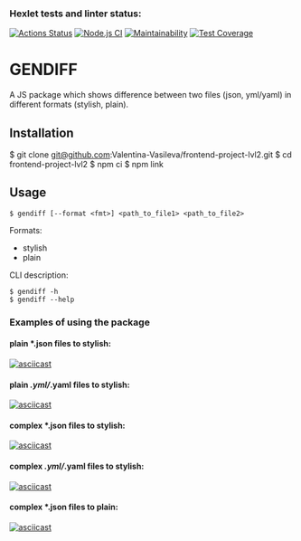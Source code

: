 ### Hexlet tests and linter status:
[![Actions Status](https://github.com/Valentina-Vasileva/frontend-project-lvl2/workflows/hexlet-check/badge.svg)](https://github.com/Valentina-Vasileva/frontend-project-lvl2/actions)
[![Node.js CI](https://github.com/Valentina-Vasileva/frontend-project-lvl2/workflows/Node.js%20CI/badge.svg)](https://github.com/Valentina-Vasileva/frontend-project-lvl2/actions)
[![Maintainability](https://api.codeclimate.com/v1/badges/515ee3565c72fd100f31/maintainability)](https://codeclimate.com/github/Valentina-Vasileva/frontend-project-lvl2/maintainability)
[![Test Coverage](https://api.codeclimate.com/v1/badges/515ee3565c72fd100f31/test_coverage)](https://codeclimate.com/github/Valentina-Vasileva/frontend-project-lvl2/test_coverage)

GENDIFF
========

A JS package which shows difference between two files (json, yml/yaml) in different formats (stylish, plain).

## Installation

$ git clone git@github.com:Valentina-Vasileva/frontend-project-lvl2.git
$ cd frontend-project-lvl2
$ npm ci
$ npm link


Usage
-----
```console
$ gendiff [--format <fmt>] <path_to_file1> <path_to_file2>
```

Formats:
- stylish
- plain

CLI description:
```console
$ gendiff -h
$ gendiff --help
```

### Examples of using the package

#### plain *.json files to stylish:
[![asciicast](https://asciinema.org/a/r8nx7eTAL485LVxPPs9SeAO1N.svg)](https://asciinema.org/a/r8nx7eTAL485LVxPPs9SeAO1N)

#### plain *.yml/*.yaml files to stylish:
[![asciicast](https://asciinema.org/a/wcBUZkGl7jchpY3IhlmzawoeJ.svg)](https://asciinema.org/a/wcBUZkGl7jchpY3IhlmzawoeJ)

#### complex *.json files to stylish:
[![asciicast](https://asciinema.org/a/i6cpcy6YGHEC58KRIX1vg1wTw.svg)](https://asciinema.org/a/i6cpcy6YGHEC58KRIX1vg1wTw)

#### complex *.yml/*.yaml files to stylish:
[![asciicast](https://asciinema.org/a/2EgPSbVw3gr9pqmIXWHFSdD4c.svg)](https://asciinema.org/a/2EgPSbVw3gr9pqmIXWHFSdD4c)

#### complex *.json files to plain:
[![asciicast](https://asciinema.org/a/kTf4WNG1zHsMS5pEon9LWs8xg.svg)](https://asciinema.org/a/kTf4WNG1zHsMS5pEon9LWs8xg)